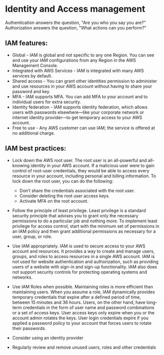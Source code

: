 # Identity and Access management


Authentication answers the question, "Are you who you say you are?" Authorization answers the question, "What actions can you perform?"

## IAM features:

- Global - IAM is global and not specific to any one Region. You can see and use your IAM configurations from any Region in the AWS Management Console.
- Integrated with AWS Services - IAM is integrated with many AWS services by default.
- Shared access - You can grant other identities permission to administer and use resources in your AWS account without having to share your password and key.
- MFA - IAM supports MFA. You can add MFA to your account and to individual users for extra security.
- Identity federation - IAM supports identity federation, which allows users with passwords elsewhere—like your corporate network or internet identity provider—to get temporary access to your AWS account. 
- Free to use - Any AWS customer can use IAM; the service is offered at no additional charge.

## IAM best practices:

- Lock down the AWS root user.
The root user is an all-powerful and all-knowing identity in your AWS account. If a malicious user were to gain control of root-user credentials, they would be able to access every resource in your account, including personal and billing information. To lock down the root user, you can do the following:

  - Don’t share the credentials associated with the root user.
  - Consider deleting the root user access keys.
  - Activate MFA on the root account.

- Follow the principle of least privilege. Least privilege is a standard security principle that advises you to grant only the necessary permissions to do a particular job and nothing more. To implement least privilege for access control, start with the minimum set of permissions in an IAM policy and then grant additional permissions as necessary for a user, group, or role.
- Use IAM appropriately. IAM is used to secure access to your AWS account and resources. It provides a way to create and manage users, groups, and roles to access resources in a single AWS account. IAM is not used for website authentication and authorization, such as providing users of a website with sign-in and sign-up functionality. IAM also does not support security controls for protecting operating systems and networks.
- Use IAM Roles when possible. Maintaining roles is more efficient than maintaining users. When you assume a role, IAM dynamically provides temporary credentials that expire after a defined period of time, between 15 minutes and 36 hours. Users, on the other hand, have long-term credentials in the form of user name and password combinations or a set of access keys. User access keys only expire when you or the account admin rotates the keys. User login credentials expire if you applied a password policy to your account that forces users to rotate their passwords.
- Consider using an identity provider
- Regularly review and remove unused users, roles and other credentials

